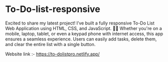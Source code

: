 # To-Do-list-responsive
Excited to share my latest project! I’ve built a fully responsive To-Do List Web Application using HTML, CSS, and JavaScript. 📝✨ Whether you're on a mobile, laptop, tablet, or even a keypad phone with internet access, this app ensures a seamless experience. Users can easily add tasks, delete them, and clear the entire list with a single button. 

Website link :- https://to-dolistpro.netlify.app/
